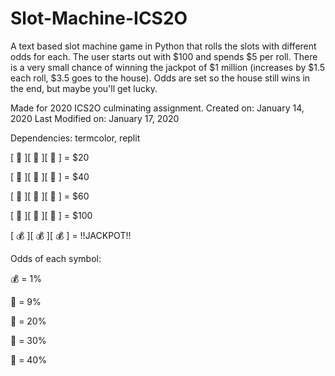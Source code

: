# Slot-Machine-ICS2O
A text based slot machine game in Python that rolls the slots with different odds for each. The user starts out with $100 and spends $5 per roll. There is a very small chance of winning the jackpot of $1 million (increases by $1.5 each roll, $3.5 goes to the house).
Odds are set so the house still wins in the end, but maybe you'll get lucky.

Made for 2020 ICS2O culminating assignment.
Created on: January 14, 2020
Last Modified on: January 17, 2020

Dependencies: termcolor, replit

[ 🍉  ][ 🍉  ][ 🍉  ] = $20          

[ 🔔  ][ 🔔  ][ 🔔  ] = $40

[ 🍒  ][ 🍒  ][ 🍒  ] = $60

[ 💎  ][ 💎  ][ 💎  ] = $100          

[ 💰  ][ 💰  ][ 💰  ] = !!JACKPOT!!


Odds of each symbol:

💰 = 1%

💎 = 9%

🍒 = 20%

🔔 = 30% 

🍉 = 40%

